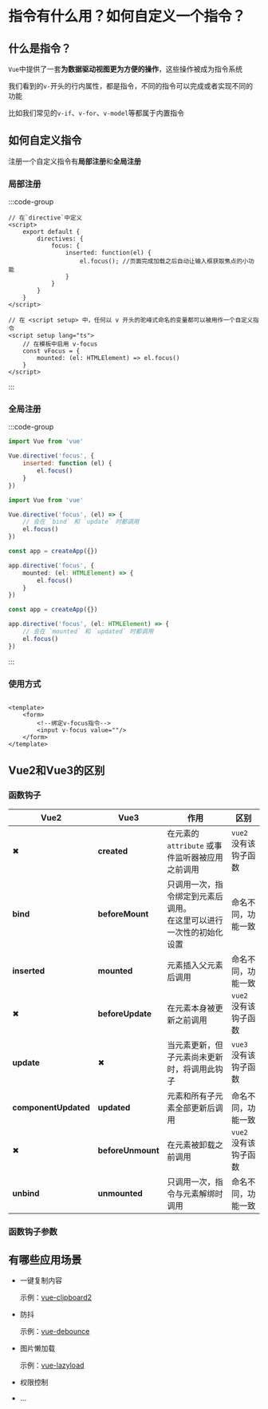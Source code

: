 <script setup>
    import hookFunctionParameters from './components/hookFunctionParameters.vue'
</script>

# 指令有什么用？如何自定义一个指令？

## 什么是指令？

`Vue`中提供了一套**为数据驱动视图更为方便的操作**，这些操作被成为指令系统

我们看到的`v-`开头的行内属性，都是指令，不同的指令可以完成或者实现不同的功能

比如我们常见的`v-if`、`v-for`、`v-model`等都属于内置指令

## 如何自定义指令

注册一个自定义指令有**局部注册**和**全局注册**

### 局部注册

:::code-group

```vue [Vue2]
// 在`directive`中定义
<script>
    export default {
        directives: {
            focus: {
                inserted: function(el) {
                    el.focus(); //页面完成加载之后自动让输入框获取焦点的小功能
                }
            }
        }
    }
</script>
```

```vue [Vue3]
// 在 <script setup> 中，任何以 v 开头的驼峰式命名的变量都可以被用作一个自定义指令
<script setup lang="ts">
    // 在模板中启用 v-focus
    const vFocus = {
        mounted: (el: HTMLElement) => el.focus()
    }
</script>
```

:::

### 全局注册

:::code-group

```js [Vue2]
import Vue from 'vue'

Vue.directive('focus', {
    inserted: function (el) {
        el.focus()
    }
})
```

```js [Vue2简写]
import Vue from 'vue'

Vue.directive('focus', (el) => {
    // 会在 `bind` 和 `update` 时都调用
    el.focus()
})
```

```ts [Vue3]
const app = createApp({})

app.directive('focus', {
    mounted: (el: HTMLElement) => {
        el.focus()
    }
})
```

```ts [Vue3简写]
const app = createApp({})

app.directive('focus', (el: HTMLElement) => {
    // 会在 `mounted` 和 `updated` 时都调用
    el.focus()
})
```

:::

### 使用方式

```vue

<template>
    <form>
        <!--绑定v-focus指令-->
        <input v-focus value=""/>
    </form>
</template>
```

## Vue2和Vue3的区别

### 函数钩子

| Vue2                 | Vue3              | 作用                                     | 区别            |
|----------------------|-------------------|----------------------------------------|---------------|
| ✖                    | **created**       | 在元素的 `attribute` 或事件监听器被应用之前调用         | `vue2`没有该钩子函数 |
| **bind**             | **beforeMount**   | 只调用一次，指令绑定到元素后调用。<br/>在这里可以进行一次性的初始化设置 | 命名不同，功能一致     |
| **inserted**         | **mounted**       | 元素插入父元素后调用                             | 命名不同，功能一致     |
| ✖                    | **beforeUpdate**  | 在元素本身被更新之前调用                           | `vue2`没有该钩子函数 |
| **update**           | ✖                 | 当元素更新，但子元素尚未更新时，将调用此钩子                 | `vue3`没有该钩子函数 |
| **componentUpdated** | **updated**       | 元素和所有子元素全部更新后调用                        | 命名不同，功能一致     |
| ✖                    | **beforeUnmount** | 在元素被卸载之前调用                             | `vue2`没有该钩子函数 |
| **unbind**           | **unmounted**     | 只调用一次，指令与元素解绑时调用                       | 命名不同，功能一致     |

### 函数钩子参数

<hookFunctionParameters/>

## 有哪些应用场景

- 一键复制内容

    示例：[vue-clipboard2](https://github.com/Inndy/vue-clipboard2)

- 防抖

    示例：[vue-debounce](https://github.com/dhershman1/vue-debounce)

- 图片懒加载

    示例：[vue-lazyload](https://github.com/hilongjw/vue-lazyload)

- 权限控制

    

- ...
